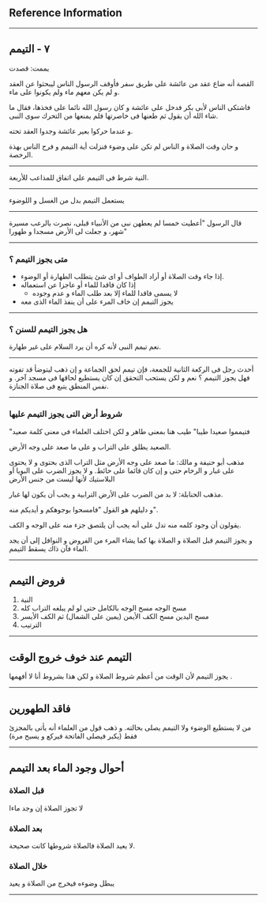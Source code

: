 ## Reference Information

---
## ٧ - التيمم

يممت: قصدت

القصة أنه ضاع عقد من عائشة على طريق سفر فأوقف الرسول الناس ليبحثوا عن العقد و لم يكن معهم ماء ولم يكونوا على ماء.

فاشتكى الناس لأبى بكر فدخل على عائشة و كان رسول الله نائما على فخذها، فقال ما شاء الله أن يقول ثم طعنها فى خاصرتها فلم يمنعها من التحرك سوى النبى.

و عندما حركوا بعير عائشة وجدوا العقد تحته.

و حان وقت الصلاة و الناس لم تكن على وضوء فنزلت أية التيمم و فرح الناس بهذة الرخصة.

---

النية شرط فى التيمم على اتفاق للمذاعب للأربعة.

---
يستعمل التيمم بدل من الغسل و اللوضوء

---
قال الرسول "أعطيت خمسا لم يعطهن نبى من الأنبياء قبلى، نصرت بالرعب مسيرة شهر، و جعلت لى الأرض مسجدا و طهورا"

---
### متى يجوز التيمم ؟

- إذا جاء وقت الصلاة أو أراد الطواف أو اى شئ يتطلب الطهارة أو الوضوء.
- إذا كان فاقدا للماء أو عاجزا عن استعماله
    - لا يسمى فاقدا للماء إلا بعد طلب الماء و عدم وجوده
- يجوز التيمم إن خاف المرء على أن ينفذ الماء الذى معه
---
### هل يجوز التيمم للسنن ؟
 نعم تيمم النبى لأنه كره أن يرد السلام على غير طهارة.
 
 ---
 
أحدث رجل فى الركعة الثانية للجمعة، فإن تيمم لحق الجماعة و إن ذهب ليتوضأ قد تفوته فهل يجوز التيمم ؟ نعم و لكن يستحب التحقق إن كان يستطيع لحاقها فى مسجد آخر. و نفس المنطق يتبع فى صلاة الجنازة.

---
### شروط أرض التى يجوز التيمم عليها


"فتيمموا صعيدا طيبا"
طيب هنا بمعنى طاهر و لكن اختلف العلماء فى معنى كلمة صعيد

الصعيد يطلق على التراب و على ما صعد على وجه الأرض.

مذهب أبو حنيفة و مالك: ما صعد على وجه الأرض مثل التراب الذى بحتوى و لا يحتوى على غبار و الرخام  حتى و إن كان قائما على حائط.
و لا يجوز الضرب على البويا أو البلاستيك لأنها ليست من جنس الأرض

مذهب الحنابلة: لا بد من الضرب على الأرض الترابية و يجب أن يكون لها غبار.

و دليلهم هو القول "فامسحوا بوجوهكم و أيديكم منه".

يقولون أن وجود كلمه منه تدل على أنه يجب أن يلتصق جزء منه على الوجه و الكف.

و يجوز التيمم قبل الصلاة و الصلاة بها كما يشاء المرء من الفروض و النوافل إلى أن يجد الماء فآن ذاك يسقط التيمم.

---
## فروض التيمم

1. النية
2. مسح الوجه
   مسح الوجه بالكامل حتى لو لم يبلغه التراب كله
3. مسح اليدين
مسح الكف الأيمن (يمين على الشمال) ثم الكف الأيسر
4. الترتيب

---
## التيمم عند خوف خروج الوقت

يجوز التيمم لأن الوقت من أعظم شروط الصلاة و لكن هذا بشروط أنا لا أفهمها .

---
## فاقد الطهورين

من لا يستطيع الوضوء ولا التيمم يصلى بحالته.
و ذهب قول من العلماء أنه يأتى بالمجزئ فقط (يكبر فيصلى الفاتحة فيركع و يسبح مرة)

---
## أحوال وجود الماء بعد التيمم

### قبل الصلاة 
لا تجوز الصلاة إن وجد ماءا

### بعد الصلاة
لا يعيد الصلاة فالصلاة شروطها كانت صحيحة.

### خلال الصلاة 

يبطل وضوءه فيخرج من الصلاة و يعيد

---









